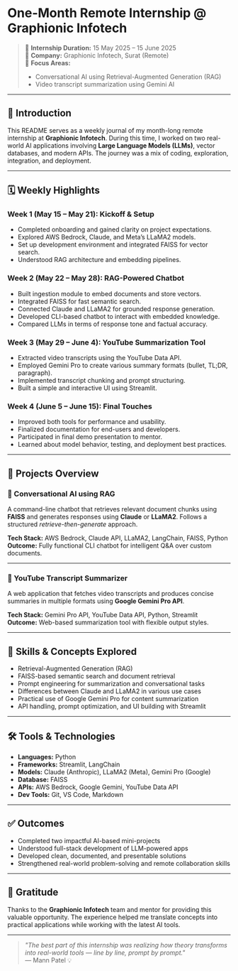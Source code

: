 # One-Month Remote Internship @ Graphionic Infotech

> 📅 **Internship Duration:** 15 May 2025 – 15 June 2025  
> 🏢 **Company:** Graphionic Infotech, Surat (Remote)  
> 🧠 **Focus Areas:**  
> - Conversational AI using Retrieval-Augmented Generation (RAG)  
> - Video transcript summarization using Gemini AI

---

## 📖 Introduction

This README serves as a weekly journal of my month-long remote internship at **Graphionic Infotech**. During this time, I worked on two real-world AI applications involving **Large Language Models (LLMs)**, vector databases, and modern APIs. The journey was a mix of coding, exploration, integration, and deployment.

---

## 🗓 Weekly Highlights

### Week 1 (May 15 – May 21): Kickoff & Setup
- Completed onboarding and gained clarity on project expectations.
- Explored AWS Bedrock, Claude, and Meta’s LLaMA2 models.
- Set up development environment and integrated FAISS for vector search.
- Understood RAG architecture and embedding pipelines.

### Week 2 (May 22 – May 28): RAG-Powered Chatbot
- Built ingestion module to embed documents and store vectors.
- Integrated FAISS for fast semantic search.
- Connected Claude and LLaMA2 for grounded response generation.
- Developed CLI-based chatbot to interact with embedded knowledge.
- Compared LLMs in terms of response tone and factual accuracy.

### Week 3 (May 29 – June 4): YouTube Summarization Tool
- Extracted video transcripts using the YouTube Data API.
- Employed Gemini Pro to create various summary formats (bullet, TL;DR, paragraph).
- Implemented transcript chunking and prompt structuring.
- Built a simple and interactive UI using Streamlit.

### Week 4 (June 5 – June 15): Final Touches
- Improved both tools for performance and usability.
- Finalized documentation for end-users and developers.
- Participated in final demo presentation to mentor.
- Learned about model behavior, testing, and deployment best practices.

---

## 🚀 Projects Overview

### 🧠 Conversational AI using RAG
A command-line chatbot that retrieves relevant document chunks using **FAISS** and generates responses using **Claude** or **LLaMA2**. Follows a structured _retrieve-then-generate_ approach.

**Tech Stack:** AWS Bedrock, Claude API, LLaMA2, LangChain, FAISS, Python  
**Outcome:** Fully functional CLI chatbot for intelligent Q&A over custom documents.

---

### 🎥 YouTube Transcript Summarizer
A web application that fetches video transcripts and produces concise summaries in multiple formats using **Google Gemini Pro API**.

**Tech Stack:** Gemini Pro API, YouTube Data API, Python, Streamlit  
**Outcome:** Web-based summarization tool with flexible output styles.

---

## 🧠 Skills & Concepts Explored

- Retrieval-Augmented Generation (RAG)
- FAISS-based semantic search and document retrieval
- Prompt engineering for summarization and conversational tasks
- Differences between Claude and LLaMA2 in various use cases
- Practical use of Google Gemini Pro for content summarization
- API handling, prompt optimization, and UI building with Streamlit

---

## 🛠 Tools & Technologies

- **Languages:** Python  
- **Frameworks:** Streamlit, LangChain  
- **Models:** Claude (Anthropic), LLaMA2 (Meta), Gemini Pro (Google)  
- **Database:** FAISS  
- **APIs:** AWS Bedrock, Google Gemini, YouTube Data API  
- **Dev Tools:** Git, VS Code, Markdown

---

## ✅ Outcomes

- Completed two impactful AI-based mini-projects
- Understood full-stack development of LLM-powered apps
- Developed clean, documented, and presentable solutions
- Strengthened real-world problem-solving and remote collaboration skills

---

## 🙌 Gratitude

Thanks to the **Graphionic Infotech** team and mentor for providing this valuable opportunity. The experience helped me translate concepts into practical applications while working with the latest AI tools.

---

> _"The best part of this internship was realizing how theory transforms into real-world tools — line by line, prompt by prompt."_  
> — Mann Patel 💡
